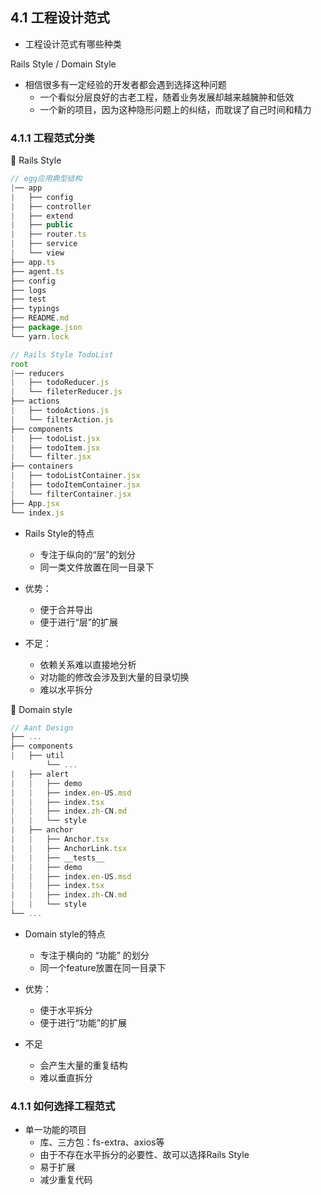 ## 4.1 工程设计范式

- 工程设计范式有哪些种类

Rails Style / Domain Style

- 相信很多有一定经验的开发者都会遇到选择这种问题
  - 一个看似分层良好的古老工程，随着业务发展却越来越臃肿和低效
  - 一个新的项目，因为这种隐形问题上的纠结，而耽误了自己时间和精力

### 4.1.1 工程范式分类

🚀 Rails Style

```js
// egg应用典型结构
|── app               
|   ├── config     
|   ├── controller
|   ├── extend
|   ├── public
|   ├── router.ts
|   ├── service
|   └── view      
├── app.ts                    
├── agent.ts
├── config
├── logs
├── test
├── typings
├── README.md
├── package.json            
└── yarn.lock
```
```js
// Rails Style TodoList
root
|── reducers              
|   ├── todoReducer.js
|   └── fileterReducer.js
├── actions                 
|   ├── todoActions.js                         
|   └── filterAction.js
├── components                 
|   ├── todoList.jsx
|   ├── todoItem.jsx               
|   └── filter.jsx
├── containers                 
|   ├── todoListContainer.jsx
|   ├── todoItemContainer.jsx               
|   └── filterContainer.jsx
├── App.jsx
└── index.js
```
- Rails Style的特点
  - 专注于纵向的“层”的划分
  - 同一类文件放置在同一目录下
  
- 优势：
    - 便于合并导出
    - 便于进行“层”的扩展

- 不足：
    - 依赖关系难以直接地分析
    - 对功能的修改会涉及到大量的目录切换
    - 难以水平拆分

🚀 Domain style

```js
// Aant Design
├── ...                            
├── components                
|   ├── util 
        └── ...    
|   ├── alert             
|   |   ├── demo         
|   |   ├── index.en-US.msd    
|   |   ├── index.tsx
|   |   ├── index.zh-CN.md
|   |   └── style
|   ├── anchor             
|   |   ├── Anchor.tsx
|   |   ├── AnchorLink.tsx
|   |   ├── __tests__
|   |   ├── demo
|   |   ├── index.en-US.msd    
|   |   ├── index.tsx
|   |   ├── index.zh-CN.md
|   |   └── style
└── ... 
```
- Domain style的特点
  - 专注于横向的 “功能” 的划分
  - 同一个feature放置在同一目录下

- 优势：
  - 便于水平拆分
  - 便于进行“功能”的扩展

- 不足
  - 会产生大量的重复结构
  - 难以垂直拆分

### 4.1.1 如何选择工程范式
 
- 单一功能的项目
  - 库、三方包：fs-extra、axios等
  - 由于不存在水平拆分的必要性、故可以选择Rails Style
  - 易于扩展
  - 减少重复代码
 
